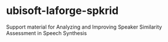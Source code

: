# ubisoft-laforge-spkrid
Support material for Analyzing and Improving Speaker Similarity Assessment in Speech Synthesis
